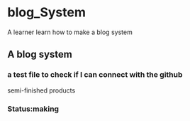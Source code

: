 # blog_System
A learner learn how to make a blog system
## A blog system
### a test file to check if I can connect with the github
semi-finished products
### Status:making